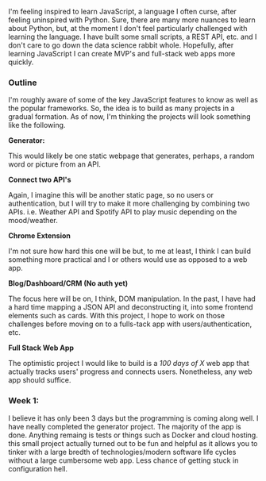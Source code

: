 I'm feeling inspired to learn JavaScript, a language I often curse, after feeling uninspired with Python. Sure, there are many more nuances to learn about Python, but, at the moment I don't feel particularly challenged with learning the language. I have built some small scripts, a REST API, etc. and I don't care to go down the data science rabbit whole. Hopefully, after learning JavaScript I can create MVP's and full-stack web apps more quickly.



### Outline

I'm roughly aware of some of the key JavaScript features to know as well as the popular frameworks. So, the idea is to build as many projects in a gradual formation. As of now, I'm thinking the projects will look something like the following.



**Generator:**

This would likely be one static webpage that generates, perhaps, a random word or picture from an API.

**Connect two API's**

Again, I imagine this will be another static page, so no users or authentication, but I will try to make it more challenging by combining two APIs. i.e. Weather API and Spotify API to play music depending on the mood/weather.

**Chrome Extension**

I'm not sure how hard this one will be but, to me at least, I think I can build something more practical and I or others would use as opposed to a web app.

**Blog/Dashboard/CRM (No auth yet)**

The focus here will be on, I think, DOM manipulation. In the past, I have had a hard time mapping a JSON API and deconstructing it, into some frontend elements such as cards. With this project, I hope to work on those challenges before moving on to a fulls-tack app with users/authentication, etc.

**Full Stack Web App**

The optimistic project I would like to build is a *100 days of X* web app that actually tracks users' progress and connects users. Nonetheless, any web app should suffice.





### Week 1:



I believe it has only been 3 days but the programming is coming along well. I have neally completed the generator project. The majority of the app is done. Anything remaing is tests or things such as Docker and cloud hosting. this small project actually turned out to be fun and helpful as it allows you to tinker with a large bredth of technologies/modern software life cycles without a large cumbersome web app. Less chance of getting stuck in configuration hell.

